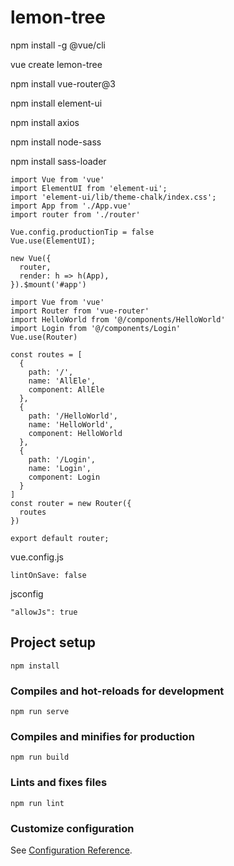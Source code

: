 # lemon-tree
npm install -g @vue/cli

vue create lemon-tree

npm install vue-router@3

npm install element-ui

npm install axios

npm install node-sass

npm install sass-loader

```
import Vue from 'vue'
import ElementUI from 'element-ui';
import 'element-ui/lib/theme-chalk/index.css';
import App from './App.vue'
import router from './router'

Vue.config.productionTip = false
Vue.use(ElementUI);

new Vue({
  router,
  render: h => h(App),
}).$mount('#app')

```

```
import Vue from 'vue'
import Router from 'vue-router'
import HelloWorld from '@/components/HelloWorld'
import Login from '@/components/Login'
Vue.use(Router)

const routes = [
  {
    path: '/',
    name: 'AllEle',
    component: AllEle
  },
  {
    path: '/HelloWorld',
    name: 'HelloWorld',
    component: HelloWorld
  },
  {
    path: '/Login',
    name: 'Login',
    component: Login
  }
]
const router = new Router({
  routes
})

export default router;
```

vue.config.js

```
lintOnSave: false

```

jsconfig

```
"allowJs": true
```














## Project setup
```
npm install
```

### Compiles and hot-reloads for development
```
npm run serve
```

### Compiles and minifies for production
```
npm run build
```

### Lints and fixes files
```
npm run lint
```

### Customize configuration
See [Configuration Reference](https://cli.vuejs.org/config/).
